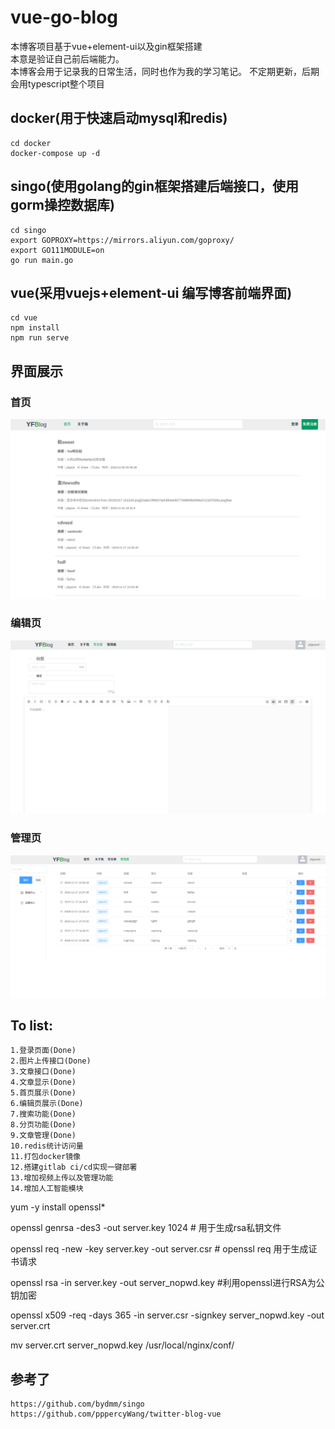# vue-go-blog
本博客项目基于vue+element-ui以及gin框架搭建<br>
本意是验证自己前后端能力。<br>
本博客会用于记录我的日常生活，同时也作为我的学习笔记。
不定期更新，后期会用typescript整个项目

## docker(用于快速启动mysql和redis)
    cd docker 
    docker-compose up -d
    
## singo(使用golang的gin框架搭建后端接口，使用gorm操控数据库)
    cd singo
    export GOPROXY=https://mirrors.aliyun.com/goproxy/
    export GO111MODULE=on
    go run main.go

## vue(采用vuejs+element-ui 编写博客前端界面)
    cd vue
    npm install
    npm run serve
    
## 界面展示
### 首页
![Alt text](./images/home.png)

### 编辑页
![Alt text](./images/editor.png)

### 管理页
![Alt text](./images/manage.png)

## To list:
    1.登录页面(Done)
    2.图片上传接口(Done)
    3.文章接口(Done)
    4.文章显示(Done)
    5.首页展示(Done)
    6.编辑页展示(Done)
    7.搜索功能(Done)
    8.分页功能(Done)
    9.文章管理(Done)
    10.redis统计访问量
    11.打包docker镜像
    12.搭建gitlab ci/cd实现一键部署
    13.增加视频上传以及管理功能
    14.增加人工智能模块

yum -y install openssl*

openssl genrsa -des3 -out server.key 1024            # 用于生成rsa私钥文件

openssl req -new -key server.key -out server.csr     # openssl req 用于生成证书请求

openssl rsa -in server.key -out server_nopwd.key     #利用openssl进行RSA为公钥加密

openssl x509 -req -days 365 -in server.csr -signkey server_nopwd.key -out server.crt

mv server.crt server_nopwd.key /usr/local/nginx/conf/

## 参考了
    https://github.com/bydmm/singo
    https://github.com/pppercyWang/twitter-blog-vue

